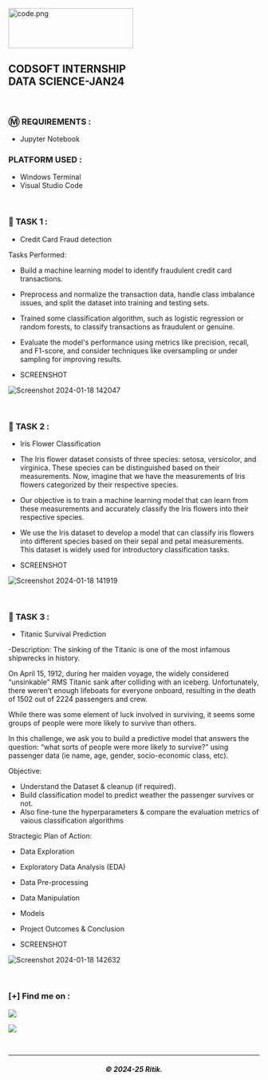 <img src="https://drive.snehkr.workers.dev/0:/CodSoft/logo.png" width="250px" height="80px" alt="code.png">

<h2> CODSOFT INTERNSHIP</br>DATA SCIENCE-JAN24 </h2>

</br>

### Ⓜ️ REQUIREMENTS :

- Jupyter Notebook

### PLATFORM USED :

- Windows Terminal
- Visual Studio Code

</br>

### 📝 TASK 1 :

- Credit Card Fraud detection

Tasks Performed:

-  Build a machine learning model to identify fraudulent credit card
transactions.

- Preprocess and normalize the transaction data, handle class
imbalance issues, and split the dataset into training and testing sets.

- Trained some classification algorithm, such as logistic regression or random forests, to classify transactions as fraudulent or genuine.

- Evaluate the model's performance using metrics like precision, recall, and F1-score, and consider techniques like oversampling or under sampling for improving results.


- SCREENSHOT
 
![Screenshot 2024-01-18 142047](https://github.com/RitikKumar3/CODSOFT/assets/151728369/63c6df32-4be6-459b-bc8e-684b10905927)


</br>


### 📝 TASK 2 :

- Iris Flower Classification

- The Iris flower dataset consists of three species: setosa, versicolor,
and virginica. These species can be distinguished based on their
measurements. Now, imagine that we have the measurements
of Iris flowers categorized by their respective species.

- Our objective is to train a machine learning model that can learn from
these measurements and accurately classify the Iris flowers into
their respective species.

- We use the Iris dataset to develop a model that can classify iris
flowers into different species based on their sepal and petal
measurements. This dataset is widely used for introductory
classification tasks.


- SCREENSHOT

![Screenshot 2024-01-18 141919](https://github.com/RitikKumar3/CODSOFT/assets/151728369/d59f33d8-56bc-4ad8-8376-3ce3764d5ee2)


</br>

### 📝 TASK 3 :

- Titanic Survival Prediction

-Description:
The sinking of the Titanic is one of the most infamous shipwrecks in history.

On April 15, 1912, during her maiden voyage, the widely considered “unsinkable” RMS Titanic sank after colliding with an iceberg. Unfortunately, there weren’t enough lifeboats for everyone onboard, resulting in the death of 1502 out of 2224 passengers and crew.

While there was some element of luck involved in surviving, it seems some groups of people were more likely to survive than others.

In this challenge, we ask you to build a predictive model that answers the question: “what sorts of people were more likely to survive?” using passenger data (ie name, age, gender, socio-economic class, etc).

Objective:
- Understand the Dataset & cleanup (if required).
- Build classification model to predict weather the passenger survives or not.
- Also fine-tune the hyperparameters & compare the evaluation metrics of vaious classification algorithms

Stractegic Plan of Action:
- Data Exploration
- Exploratory Data Analysis (EDA)
- Data Pre-processing
- Data Manipulation
- Models
- Project Outcomes & Conclusion


- SCREENSHOT

![Screenshot 2024-01-18 142632](https://github.com/RitikKumar3/CODSOFT/assets/151728369/7a341451-8407-436e-899c-8f20fccb42f7)

</br>

### [+] Find me on :

<a href="https://telegram.me/Rkch38" target="_blank"><img src="https://img.shields.io/badge/Messenger-Rkch38-blue?style=for-the-badge&logo=messenger"></a>

<a href="mailto:rkchoudharyritik2@gmail.com" target="_blank"><img src="https://img.shields.io/badge/Email-rkchoudharyritik2@gmail.com-blue?style=for-the-badge&logo=gmail"></a>

</br>

---

<h5 align="center">© 2024-25 Ritik.</h5>
